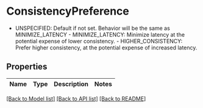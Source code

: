 # ConsistencyPreference

- UNSPECIFIED: Default if not set. Behavior will be the same as MINIMIZE_LATENCY  - MINIMIZE_LATENCY: Minimize latency at the potential expense of lower consistency.  - HIGHER_CONSISTENCY: Prefer higher consistency, at the potential expense of increased latency.

## Properties
Name | Type | Description | Notes
------------ | ------------- | ------------- | -------------

[[Back to Model list]](../README.md#documentation-for-models) [[Back to API list]](../README.md#documentation-for-api-endpoints) [[Back to README]](../README.md)


